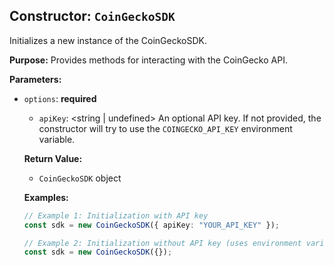 ## Constructor: `CoinGeckoSDK`

Initializes a new instance of the CoinGeckoSDK.

**Purpose:**
Provides methods for interacting with the CoinGecko API.

**Parameters:**

* `options`: <object> **required**
    * `apiKey`: <string | undefined> An optional API key. If not provided, the constructor will try to use the `COINGECKO_API_KEY` environment variable.

**Return Value:**

* `CoinGeckoSDK` object

**Examples:**

```typescript
// Example 1: Initialization with API key
const sdk = new CoinGeckoSDK({ apiKey: "YOUR_API_KEY" });

// Example 2: Initialization without API key (uses environment variable)
const sdk = new CoinGeckoSDK({});
```